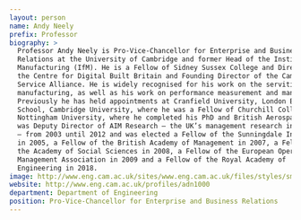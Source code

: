 ```yaml
---
layout: person
name: Andy Neely
prefix: Professor
biography: >
  Professor Andy Neely is Pro-Vice-Chancellor for Enterprise and Business
  Relations at the University of Cambridge and former Head of the Institute for
  Manufacturing (IfM). He is a Fellow of Sidney Sussex College and Director of
  the Centre for Digital Built Britain and Founding Director of the Cambridge
  Service Alliance. He is widely recognised for his work on the servitization of
  manufacturing, as well as his work on performance measurement and management.
  Previously he has held appointments at Cranfield University, London Business
  School, Cambridge University, where he was a Fellow of Churchill College,
  Nottingham University, where he completed his PhD and British Aerospace. He
  was Deputy Director of AIM Research – the UK’s management research initiative
  – from 2003 until 2012 and was elected a Fellow of the Sunningdale Institute
  in 2005, a Fellow of the British Academy of Management in 2007, a Fellow of
  the Academy of Social Sciences in 2008, a Fellow of the European Operations
  Management Association in 2009 and a Fellow of the Royal Academy of
  Engineering in 2018.
image: http://www.eng.cam.ac.uk/sites/www.eng.cam.ac.uk/files/styles/small_events_search_results_profile/public/uploads/profiles/images/adn1000_1.jpg?itok=mSha71SE
website: http://www.eng.cam.ac.uk/profiles/adn1000
department: Department of Engineering
position: Pro-Vice-Chancellor for Enterprise and Business Relations
---
```

